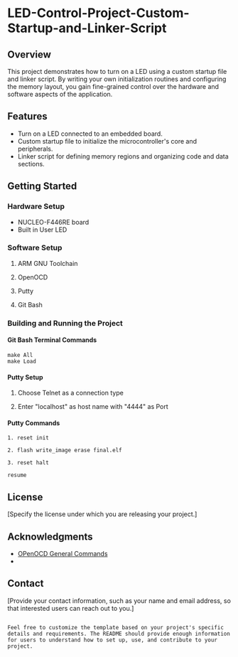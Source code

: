 # LED-Control-Project-Custom-Startup-and-Linker-Script

## Overview

This project demonstrates how to turn on a LED using a custom startup file and linker script. By writing your own initialization routines and configuring the memory layout, you gain fine-grained control over the hardware and software aspects of the application.

## Features

- Turn on a LED connected to an embedded board.
- Custom startup file to initialize the microcontroller's core and peripherals.
- Linker script for defining memory regions and organizing code and data sections.

## Getting Started

### Hardware Setup

- NUCLEO-F446RE board
- Built in User LED

### Software Setup

1. ARM GNU Toolchain

2. OpenOCD

3. Putty
  
5. Git Bash

### Building and Running the Project
#### Git Bash Terminal Commands
```
make All
make Load
```
#### Putty Setup

1. Choose Telnet as a connection type

2. Enter "localhost" as host name with "4444" as Port

#### Putty Commands
```
1. reset init

2. flash write_image erase final.elf

3. reset halt

resume
```
## License

[Specify the license under which you are releasing your project.]

## Acknowledgments

- [OPenOCD General Commands](https://openocd.org/doc/html/General-Commands.html)
- 

## Contact

[Provide your contact information, such as your name and email address, so that interested users can reach out to you.]

```

Feel free to customize the template based on your project's specific details and requirements. The README should provide enough information for users to understand how to set up, use, and contribute to your project.
